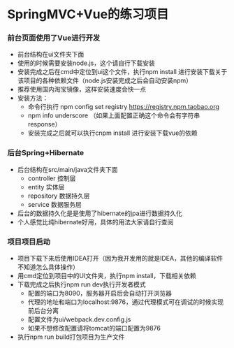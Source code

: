 # SpringMVC+Vue的练习项目
### 前台页面使用了Vue进行开发
* 前台结构在ui文件夹下面
* 使用的时候需要安装node.js，这个请自行下载安装
* 安装完成之后在cmd中定位到ui这个文件，执行npm install 进行安装下载关于该项目的各种依赖文件（node.js安装完成之后会自动安装npm）
* 推荐使用国内淘宝镜像，这样安装速度会快一点
* 安装方法：
    * 命令行执行 npm config set registry https://registry.npm.taobao.org 
    * npm info underscore （如果上面配置正确这个命令会有字符串response）
    * 安装完成之后就可以执行cnpm install 进行安装下载vue的依赖
### 后台Spring+Hibernate
* 后台结构在src/main/java文件夹下面
    * controller 控制层
    * entity 实体层
    * repository 数据持久层
    * service 数据服务层
* 后台的数据持久化是是使用了hibernate的jpa进行数据持久化
* 个人感觉比纯hibernate好用，具体的用法大家请自行查阅
### 项目项目启动
* 项目下载下来后使用IDEA打开（因为我开发用的就是IDEA，其他的编译软件不知道怎么具体操作）
* 用cmd定位到项目中的UI文件夹，执行npm install，下载相关依赖
* 下载完成之后执行npm run dev执行开发者模式
    * 配置的端口为8090，服务器开启后会自动打开浏览器
    * 代理的地址和端口为localhost:9876，通过代理模式可在调试的时候实现前后台分离
    * 配置文件为ui/webpack.dev.config.js
    * 如果不想修改配置请将tomcat的端口配置为9876
* 执行npm run build打包项目为生产文件